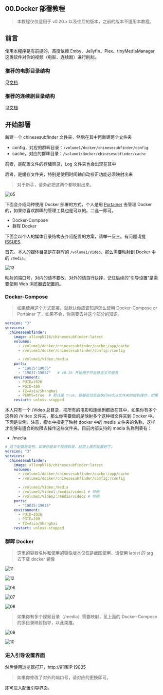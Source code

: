 

## 00.Docker 部署教程

> 本教程仅仅适用于 v0.20.x 以及往后的版本，之前的版本不适用本教程。

## 前言

使用本程序是有前提的，高度依赖 Emby、Jellyfin、Plex、tinyMediaManager  这类软件对你的视频（电影、连续剧）进行削刮。

### 推荐的电影目录结构

见[文档](https://github.com/allanpk716/ChineseSubFinder/blob/docs/DesignFile/%E7%94%B5%E5%BD%B1%E7%9A%84%E6%8E%A8%E8%8D%90%E7%9B%AE%E5%BD%95%E7%BB%93%E6%9E%84.md)

### 推荐的连续剧目录结构

见[文档](https://github.com/allanpk716/ChineseSubFinder/blob/docs/DesignFile/%E8%BF%9E%E7%BB%AD%E5%89%A7%E7%9B%AE%E5%BD%95%E7%BB%93%E6%9E%84%E8%A6%81%E6%B1%82.md)

## 开始部署

新建一个 chinesesubfinder 文件夹，然后在其中再新建两个文件夹

* config，对应的群晖目录：`/volume1/docker/chinesesubfinder/config`
* cache，对应的群晖目录：`/volume1/docker/chinesesubfinder/cache`

前者，是配置文件的存储目录，Log 文件夹也会出现在其中

后者，是缓存文件夹，特别是使用时间轴自动校正功能必须映射出来

> 对于新手，请务必把这两个都映射出来。

![05](pics/05.png)

下面会介绍两种使用 Docker 部署的方式，个人是用 [Portainer](https://www.portainer.io/) 去管理 Docker 的，如果你喜欢群晖的管理工具也是可以的。二选一即可。

* Docker-Compose
* 群晖 Docker

下面会以个人的媒体目录结构去介绍配置的方案，请举一反三。有问题请提 [ISSUES](https://github.com/allanpk716/ChineseSubFinder/issues).

首先，本人的媒体目录是在群晖的 `/volume1/Video`，那么需要映射到 Docker 中的 `/media`。

![13](pics/13.png)

映射的端口号，对内的请不要改，对外的请自行抉择，记住后续的“引导设置”是需要使用 Web 浏览器去配置的。

### Docker-Compose

> 如果使用这个方式部署，就默认你应该知道怎么使用 Docker-Compose or Portainer 了，如果不会，你需要去补这个部分的知识。

```yaml
version: "3"
services:
  chinesesubfinder:
    image: allanpk716/chinesesubfinder:latest
    volumes:
      - /volume1/docker/chinesesubfinder/cache:/app/cache
      - /volume1/docker/chinesesubfinder/config:/config

      - /volume1/Video:/media
    ports:
      - "19035:19035"
      - "19037:19037"   # v0.26 开始用于开启静态文件服务
    environment:
      - PUID=1026
      - PGID=100
      - TZ=Asia/Shanghai
	  - PERMS=true  # 默认是 true，容器启动后会执行media文件夹的提权操作，如果不想执行，则设置为 false
    restart: unless-stopped
```

本人只有一个 /Video 总目录，把所有的电影和连续剧都放在其中，如果你有多个这样的 /Video 文件夹，那么你需要做的是映射多个这种根文件夹到 Docker 中。下面是举例。注意，脚本中指定了映射 docker 中的 media 文件夹的名称，这样才能够有适合的权限去操作这些文件夹。目前内部支持的 media 名称列表有：

* /media

```yaml
# 这个配置是举例，如果你是单个视频目录，就用上面的配置好了。
version: "3"
services:
  chinesesubfinder:
    image: allanpk716/chinesesubfinder:latest
    volumes:
      - /volume1/docker/chinesesubfinder/cache:/app/cache
      - /volume1/docker/chinesesubfinder/config:/config

      - /volume1/Video:/media
      - /volume1/Video1:/media/video1 # 举例
      - /volume1/Video2:/media/video2 # 举例
    ports:
      - "19035:19035"
    environment:
      - PUID=1026
      - PGID=100
      - TZ=Asia/Shanghai
    restart: unless-stopped
```



### 群晖 Docker

> 这里的容器名称和使用的镜像版本仅仅是截图使用，请使用 latest 的 tag 去下载 docker 镜像

![11](pics/11.png)

![12](pics/12.png)

![06](pics/06.png)

![07](pics/07.png)

![08](pics/08.png)

> 如果你有多个视频目录（/media）需要映射，见上面的 Docker-Compose 的多目录映射指导，以此类推。

![09](pics/09.png)

![10](pics/10.png)

### 进入引导设置界面

然后使用浏览器打开，http://群晖IP:19035

> 如果你修改了对外的端口号，请对应的更换即可。

即可进入配置引导界面。
